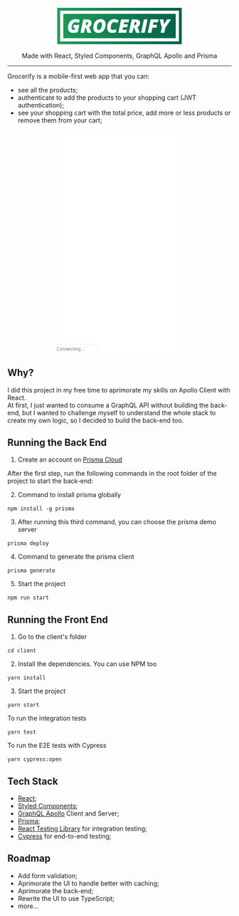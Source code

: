 <p align="center">
 <img src="https://github.com/vctormb/grocerify/blob/master/docs/grocerify-logo.svg" width="280" />
</p>  
<p align="center">Made with React, Styled Components, GraphQL Apollo and Prisma</p>

<hr />

Grocerify is a mobile-first web app that you can:

- see all the products;
- authenticate to add the products to your shopping cart (JWT authentication);
- see your shopping cart with the total price, add more or less products or remove them from your cart;

<p align="center">
 <img src="https://github.com/vctormb/grocerify/blob/master/docs/grocerify.gif" height="500" />
</p>

## Why?

I did this project in my free time to aprimorate my skills on Apollo Client with React.  
At first, I just wanted to consume a GraphQL API without building the back-end, but I wanted to challenge myself to understand the whole stack to create my own logic, so I decided to build the back-end too.

## Running the Back End

1. Create an account on [Prisma Cloud](https://www.prisma.io/cloud)

After the first step, run the following commands in the root folder of the project to start the back-end:

2. Command to install prisma globally

```
npm install -g prisma
```

3. After running this third command, you can choose the prisma demo server

```
prisma deploy
```

4. Command to generate the prisma client

```
prisma generate
```

5. Start the project

```
npm run start
```

## Running the Front End

1. Go to the client's folder

```
cd client
```

2. Install the dependencies. You can use NPM too

```
yarn install
```

3. Start the project

```
yarn start
```

To run the integration tests

```
yarn test
```

To run the E2E tests with Cypress

```
yarn cypress:open
```

## Tech Stack

- [React](https://www.reactjs.org/);
- [Styled Components](https://www.styled-components.com/);
- [GraphQL Apollo](https://www.apollographql.com/) Client and Server;
- [Prisma](https://www.prisma.io/);
- [React Testing Library](https://github.com/kentcdodds/react-testing-library) for integration testing;
- [Cypress](https://www.cypress.io/) for end-to-end testing;

## Roadmap

- Add form validation;
- Aprimorate the UI to handle better with caching;
- Aprimorate the back-end;
- Rewrite the UI to use TypeScript;
- more...
